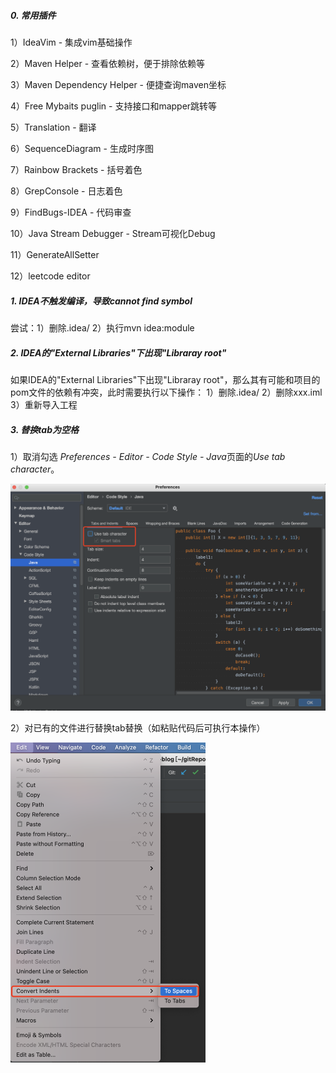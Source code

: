 ##### 0. 常用插件

1）IdeaVim - 集成vim基础操作

2）Maven Helper  - 查看依赖树，便于排除依赖等

3）Maven Dependency Helper - 便捷查询maven坐标

4）Free Mybaits puglin - 支持接口和mapper跳转等

5）Translation - 翻译

6）SequenceDiagram - 生成时序图

7）Rainbow Brackets - 括号着色

8）GrepConsole - 日志着色

9）FindBugs-IDEA - 代码审查

10）Java Stream Debugger - Stream可视化Debug

11）GenerateAllSetter

12）leetcode editor

##### 1. IDEA不触发编译，导致cannot find symbol

尝试：1）删除.idea/   2）执行mvn idea:module

##### 2. IDEA的"External Libraries"下出现"Libraray root"

如果IDEA的"External Libraries"下出现"Libraray root"，那么其有可能和项目的pom文件的依赖有冲突，此时需要执行以下操作：
1）删除.idea/
2）删除xxx.iml
3）重新导入工程

##### 3. 替换tab为空格

1）取消勾选 *Preferences - Editor - Code Style - Java*页面的*Use tab character*。

<img src="../../src/main/resources/picture/image-20210128231941809.png" alt="image-20210128231941809" style="zoom:50%;" />

2）对已有的文件进行替换tab替换（如粘贴代码后可执行本操作）

<img src="../../src/main/resources/picture/image-20210128231705749.png" alt="image-20210128231705749" style="zoom:50%;" />